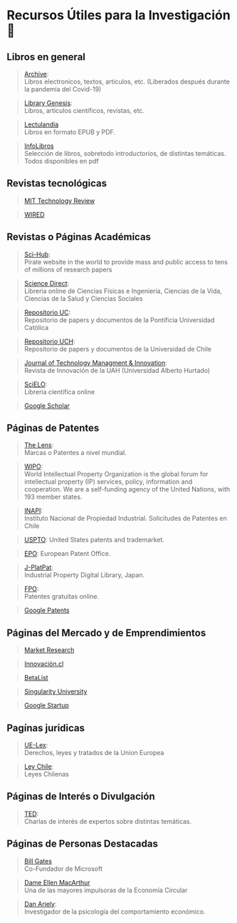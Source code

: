 # Recursos Útiles para la Investigación  🔎

## Libros en general
>[Archive](https://archive.org/details/texts?&sort=-downloads&page=2):  
Libros electronicos, textos, articulos, etc. (Liberados después durante la pandemia del Covid-19)

>[Library Genesis](http://gen.lib.rus.ec):   
Libros, articulos científicos, revistas, etc. 


>[Lectulandia](https://www.lectulandia.co)  
Libros en formato EPUB y PDF.

>[InfoLibros](https://infolibros.org)   
Selección de libros, sobretodo introductorios, de distintas temáticas. Todos disponibles en pdf


## Revistas tecnológicas
>[MIT Technology Review](https://www.technologyreview.com/)


>[WIRED](https://www.wired.com/)


## Revistas o Páginas Académicas

>[Sci-Hub](https://sci-hub.se):  
Pirate website in the world to provide mass and public access to tens of millions of research papers

>[Science Direct](https://www.sciencedirect.com):  
Libreria online de Ciencias Físicas e Ingeniería, Ciencias de la Vida, Ciencias de la Salud y Ciencias Sociales

>[Repositorio UC](https://repositorio.uc.cl):   
Repositorio de papers y documentos de la Pontificia Universidad Católica

>[Repositorio UCH](http://repositorio.uchile.cl):   
Repositorio de papers y documentos de la Universidad de Chile

>[Journal of Technology Managment & Innovation](https://www.jotmi.org/index.php/GT/index):   
Revista de Innovación de la UAH (Universidad Alberto Hurtado)

>[SciELO](https://scielo.org/es/):    
Libreria científica online

>[Google Scholar](https://scholar.google.com)


## Páginas de Patentes

>[The Lens](https://www.lens.org):     
Marcas o Patentes a nivel mundial.

>[WIPO](https://www.wipo.int/portal/en/index.html):  
World Intellectual Property Organization is the global forum for intellectual property (IP) services, policy, information and cooperation. We are a self-funding agency of the United Nations, with 193 member states.

>[INAPI](https://www.inapi.cl):    
Instituto Nacional de Propiedad Industrial. Solicitudes de Patentes en Chile

>[USPTO](https://www.uspto.gov): 
United States patents and trademarket.

>[EPO](https://worldwide.espacenet.com/?locale=en_EP): 
European Patent Office.

>[J-PlatPat](https://www.j-platpat.inpit.go.jp):  
Industrial Property Digital Library, Japan.

>[FPO](http://www.freepatentsonline.com):  
Patentes gratuitas online.

>[Google Patents](https://patents.google.com)

## Páginas del Mercado y de Emprendimientos

>[Market Research](https://www.marketresearch.com)

>[Innovación.cl](http://www.innovacion.cl)

>[BetaList](https://betalist.com)

>[Singularity University](https://su.org)

>[Google Startup](https://startup.google.com/intl/es/)


## Pagínas juridicas

>[UE-Lex](https://eur-lex.europa.eu/homepage.html?locale=es):  
Derechos, leyes y tratados de la Union Europea

>[Ley Chile](https://www.leychile.cl/Consulta/homebasico):  
Leyes Chilenas

## Páginas de Interés o Divulgación

>[TED](https://www.ted.com/#/recommendation):  
Charlas de interés de expertos sobre distintas temáticas.

## Páginas de Personas Destacadas

>[Bill Gates](https://www.gatesnotes.com)  
Co-Fundador de Microsoft

> [Dame Ellen MacArthur](https://www.ellenmacarthurfoundation.org)   
Una de las mayores impulsoras de la Economía Circular

>[Dan Ariely](http://danariely.com/):  
Investigador de la psicología del comportamiento económico.
